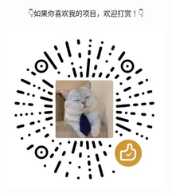 <p align="center">👇如果你喜欢我的项目，欢迎打赏！👇</p>
<h3 align="center"><img src="https://raw.githubusercontent.com/afaa1991/afaa/master/assets/weixin.png" width="320px"></h3>
